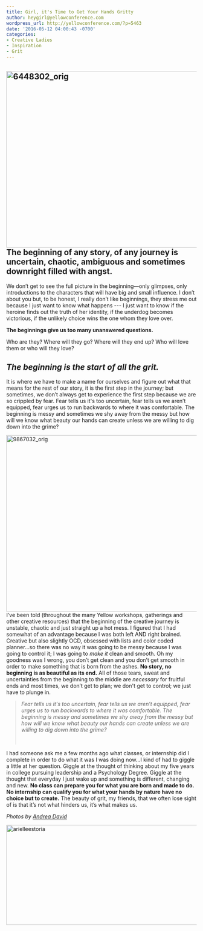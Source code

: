 ```yaml
---
title: Girl, it's Time to Get Your Hands Gritty
author: heygirl@yellowconference.com
wordpress_url: http://yellowconference.com/?p=5463
date: '2016-05-12 04:00:43 -0700'
categories:
- Creative Ladies
- Inspiration
- Grit
---
```

<h2 class="p1"> <a href="http://yellowconference.com/wp-content/uploads/2016/05/6448302_orig.jpg"><img class="aligncenter size-full wp-image-5467" src="http://yellowconference.com/wp-content/uploads/2016/05/6448302_orig.jpg" alt="6448302_orig" width="700" height="466" /></a>The beginning of any story, of any journey is uncertain, chaotic, ambiguous and sometimes downright filled with angst.  </h2></p>
<p class="p1">We don&rsquo;t get to see the full picture in the beginning&mdash;only glimpses, only introductions to the characters that will have big and small influence. I don&rsquo;t about you but, to be honest, I really don&rsquo;t like beginnings, they stress me out because I just want to know what happens --- I just want to know if the heroine finds out the truth of her identity, if the underdog becomes victorious, if the unlikely choice wins the one whom they love over.</p></p>
<p class="p1"><strong> The beginnings give us too many unanswered questions. </strong></p></p>
<p class="p1"> Who are they? Where will they go? Where will they end up? Who will love them or who will they love? </p></p>
<h2 class="p1">  <i>The beginning is the start of all the grit.</i>  </h2></p>
<p class="p1"> It is where we have to make a name for ourselves and figure out what that means for the rest of our story, it is the first step in the journey; but sometimes, we don&rsquo;t always get to experience the first step because we are so crippled by fear. Fear tells us it's too uncertain, fear tells us we aren&rsquo;t equipped, fear urges us to run backwards to where it was comfortable. The beginning is messy and sometimes we shy away from the messy but how will we know what beauty our hands can create unless we are willing to dig down into the grime? </p></p>
<p class="p1"><a href="http://yellowconference.com/wp-content/uploads/2016/05/9867032_orig.jpg"><img class="aligncenter size-full wp-image-5466" src="http://yellowconference.com/wp-content/uploads/2016/05/9867032_orig.jpg" alt="9867032_orig" width="700" height="466" /></a> I&rsquo;ve been told (throughout the many Yellow workshops, gatherings and other creative resources) that the beginning of the creative journey is unstable, chaotic and just straight up a hot mess. I figured that I had somewhat of an advantage because I was both left AND right brained. Creative but also slightly OCD, obsessed with lists and color coded planner...so there was no way it was going to be messy because I was going to control it; I was going to <i>make it </i>clean and smooth. Oh my goodness was I wrong, you don&rsquo;t get clean and you don&rsquo;t get smooth in order to make something that is born from the ashes. <strong>No story, no beginning is as beautiful as its end.</strong> All of those tears, sweat and uncertainties from the beginning to the middle are <i>necessary </i>for fruitful ends and most times, we don&rsquo;t get to plan; we don't get to control; we just have to plunge in. </p></p>
<blockquote>
<p class="p1"><em>Fear tells us it's too uncertain, fear tells us we aren&rsquo;t equipped, fear urges us to run backwards to where it was comfortable. The beginning is messy and sometimes we shy away from the messy but how will we know what beauty our hands can create unless we are willing to dig down into the grime?</em></p><br />
</blockquote></p>
<p class="p1"> I had someone ask me a few months ago what classes, or internship did I complete in order to do what it was I was doing now...I kind of had to giggle a little at her question. Giggle at the thought of thinking about my five years in college pursuing leadership and a Psychology Degree. Giggle at the thought that everyday I just wake up and something is different, changing and new. <b>No class can prepare you for what you are born and made to do.</b> <b>No internship can qualify you for what your hands by nature have no choice but to create.</b> The beauty of grit, my friends, that we often lose sight of is that it&rsquo;s not what hinders us, it&rsquo;s what makes us. </p></p>
<p class="p1"><em>Photos by <a href="http://andreadavidoc.com/2/category/lifestyle/1.html" target="_blank">Andrea David</a></em></p></p>
<p class="p1"><a href="http://arielleestoria.com/" target="_blank"><img class="aligncenter size-full wp-image-4839" src="http://yellowconference.com/wp-content/uploads/2016/01/arielleestoria.jpg" alt="arielleestoria" width="700" height="264" /></a></p></p>
